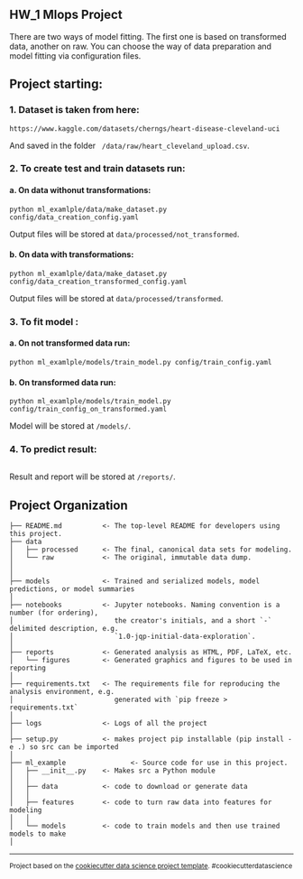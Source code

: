 HW_1 Mlops Project
--------
There are two ways of model fitting. The first one is based on transformed data, another on raw. You can choose the way of data preparation and model fitting via configuration files.

Project starting:
-------

### 1. Dataset is taken from here:
```
https://www.kaggle.com/datasets/cherngs/heart-disease-cleveland-uci
```
And saved in the folder ``` /data/raw/heart_cleveland_upload.csv```.

### 2. To create test and train datasets run:
#### a. On data withonut transformations:
```
python ml_examlple/data/make_dataset.py config/data_creation_config.yaml
```
Output files will be stored at ```data/processed/not_transformed```.

#### b. On data with transformations:
```
python ml_examlple/data/make_dataset.py config/data_creation_transformed_config.yaml
```
Output files will be stored at ```data/processed/transformed```.

### 3. To fit model :
#### a. On not transformed data run:
```
python ml_examlple/models/train_model.py config/train_config.yaml
```

#### b. On transformed data run:
```
python ml_examlple/models/train_model.py config/train_config_on_transformed.yaml
```

Model will be stored at ```/models/```.

### 4. To predict result:
```
```
Result and report will be stored at ```/reports/```.

Project Organization
------------
    ├── README.md          <- The top-level README for developers using this project.
    ├── data    
    │   ├── processed      <- The final, canonical data sets for modeling.
    │   └── raw            <- The original, immutable data dump.
    │
    │
    ├── models             <- Trained and serialized models, model predictions, or model summaries
    │
    ├── notebooks          <- Jupyter notebooks. Naming convention is a number (for ordering),
    │                         the creator's initials, and a short `-` delimited description, e.g.
    │                         `1.0-jqp-initial-data-exploration`.
    │
    ├── reports            <- Generated analysis as HTML, PDF, LaTeX, etc.
    │   └── figures        <- Generated graphics and figures to be used in reporting
    │
    ├── requirements.txt   <- The requirements file for reproducing the analysis environment, e.g.
    │                         generated with `pip freeze > requirements.txt`
    │
    ├── logs               <- Logs of all the project 
    │
    ├── setup.py           <- makes project pip installable (pip install -e .) so src can be imported
    │
    ├── ml_example                <- Source code for use in this project.
    │   ├── __init__.py    <- Makes src a Python module
    │   │
    │   ├── data           <- code to download or generate data
    │   │
    │   ├── features       <- code to turn raw data into features for modeling
    │   │
    │   └── models         <- code to train models and then use trained models to make
    │   

--------
<p><small>Project based on the <a target="_blank" href="https://drivendata.github.io/cookiecutter-data-science/">cookiecutter data science project template</a>. #cookiecutterdatascience</small></p>



